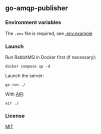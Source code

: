 ## go-amqp-publisher

### Environment variables

The `.env` file is required, see [.env.example](.env.example)

### Launch

Run RabbitMQ in Docker first (if necessary):

```shell script
docker compose up -d
```

Launch the server:

```shell script
go run ./
```

With [AIR](https://github.com/cosmtrek/air):

```shell script
air ./
```

### License

[MIT](./LICENSE.md)
